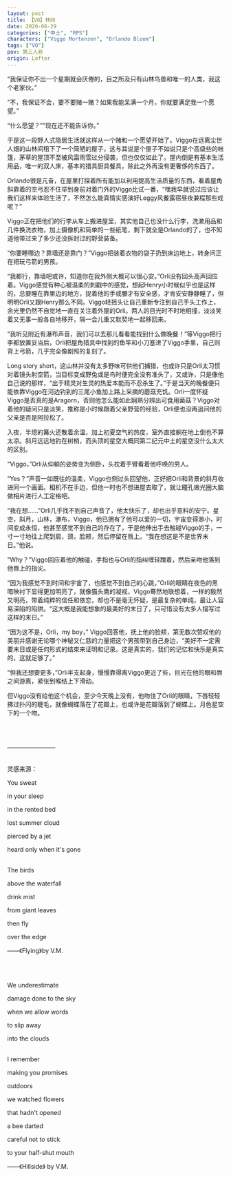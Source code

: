 ```yaml
---
layout: post
title: 【VO】林间
date: 2020-06-29
categories: ["中土", "RPS"]
characters: ["Viggo Mortensen", "Orlando Bloom"]
tags: ["VO"]
pov: 第三人称
origin: Lofter
---
```


“我保证你不出一个星期就会厌倦的，目之所及只有山林鸟兽和唯一的人类，我这个老家伙。”

“不，我保证不会，要不要赌一赌？如果我能呆满一个月，你就要满足我一个愿望。”

“什么愿望？”“现在还不能告诉你。”

于是这一段野人式隐居生活就这样从一个赌和一个愿望开始了。Viggo在远离尘世人烟的山林间租下了一个简陋的屋子，这与其说是个屋子不如说只是个高级些的帐篷，茅草的屋顶不至被风霜雨雪过分侵袭，但也仅仅如此了。屋内倒是有基本生活用品，唯一的双人床，基本的猎具厨具餐具，除此之外再没有更奢侈的东西了。

Orlando很是亢奋，在屋里打探着所有能加以利用提高生活质量的东西，看着屋角斜靠着的空弓忍不住举到身前对着门外的Viggo比试一番，“嘿我早就说过应该让我们这样来体验生活了，不然怎么能真情实感演好Leggy风餐露宿昼夜兼程那些戏呢？”

Viggo正在把他们的行李从车上搬进屋里，其实他自己也没什么行李，洗漱用品和几件换洗衣物，加上摄像机和简单的一些纸笔，剩下就全是Orlando的了，也不知道他带过来了多少还没拆封过的野营装备。

“你要睡哪边？靠墙还是靠门？”Viggo把装着衣物的袋子扔到床边地上，转身问正在把玩弓箭的男孩。

“我都行，靠墙吧或许，知道你在我外侧大概可以很心安。”Orli没有回头高声回应着。Viggo感觉有种心被温柔的刺戳中的感觉，想起Henry小时候似乎也是这样的，总要睡在靠里边的地方，捉着他的手或腰才有安全感，才肯安安静静睡了，但明明Orli又跟Henry那么不同。Viggo轻摇头让自己重新专注到自己手头工作上，余光里仍然不自觉地一直在关注着外屋的Orli。两人的目光时不时地相撞，淡淡笑着又无事一般各自地移开，隔一会儿重又默契地一起移回来。

“我听见附近有瀑布声音，我们可以去那儿看看能找到什么做晚餐！”等Viggo把行李都放置妥当后，Orli把屋角猎具中找到的鱼竿和小刀塞进了Viggo手里，自己则背上弓箭，几乎完全像剧照的复刻了。

Long story short，这山林并没有太多野味可供他们捕猎，也或许只是Orli太习惯对着镜头射空箭，当目标变成野兔或是鸟时便完全没有准头了，又或许，只是像他自己说的那样，“出于精灵对生灵的热爱本能而不忍杀生了。”于是当天的晚餐便只能依靠Viggo在河边钓到的三尾小鱼加上路上采摘的蘑菇充饥。Orli一度怀疑Viggo是否真的是Aragorn，否则他怎么能如此娴熟分辨出可食用菌菇？Viggo对着他的疑问只是淡笑，推称是小时候跟着父亲野营的经验，Orli便也没再追问他的父亲是否是阿拉松了。

入夜，半熄的篝火还散着余温，加上初夏空气的热度，室外直接躺在地上倒也不算太凉。斜月远远地钓在树梢，而头顶的星空大概同第二纪元中土的星空没什么太大的区别。

“Viggo，”Orli从仰躺的姿势变为侧卧，头枕着手臂看着他呼唤的男人。

“Yes？”声音一如既往的温柔，Viggo也侧过头回望他，正好把Orli和背景的斜月收进同一个画面。相机不在手边，但他一时也不想进屋去取了，就让瞳孔做光圈大脑做相片进行人工定格吧。

“我在想……”Orli几乎找不到自己声音了，他太快乐了，却也出乎意料的安宁。星空，斜月，山林，瀑布，Viggo，他已拥有了他可以爱的一切，宇宙变得渺小，时间变成永恒，他甚至感觉不到自己的存在了，于是他伸出手去触碰Viggo的手，一寸一寸地往上爬到肩，颈，脸颊，然后停留在唇上。“我在想这是不是世界末日。”他说。

“Why？”Viggo回应着他的触碰，手指也与Orli的指纠缠轻蹭着，然后亲吻他落到他唇上的指尖。

“因为我感觉不到时间和宇宙了，也感觉不到自己的心跳，”Orli的眼睛在夜色的黑暗映衬下显得更加明亮了，就像猫头鹰的凝视，Viggo蓦然地联想着，一样的毅然又明亮，带着纯粹的信任和依恋，却也不是毫无怀疑，是最复杂的单纯，最让人容易深陷的陷阱。“这大概是我能想象的最美好的末日了，只可惜没有太多人描写过这样的末日。”

“因为这不是，Orli，my boy，” Viggo回答他，抚上他的脸颊，第无数次赞叹他的美丽并感谢无论哪个神秘又仁慈的力量把这个男孩带到自己身边，“美好不一定需要末日或是任何形式的结束来证明和记录。这是真实的，我们的记忆和快乐是真实的，这就足够了。”

“但我还想要更多，”Orli半支起身，慢慢靠得离Viggo更近了些，目光在他的眼和唇之间游离，紧张到喉结上下滑动。

但Viggo没有给他这个机会，至少今天晚上没有，他吻住了Orli的眼睛，下唇轻轻拂过扑闪的睫毛，就像蝴蝶落在了花瓣上，也或许是花瓣落到了蝴蝶上。月色星空下的一个吻。
 
<br><br>

————————
<br><br>

灵感来源：

You sweat

in your sleep

in the rented bed

lost summer cloud

pierced by a jet

heard only when it's gone
<br><br>

The birds

above the waterfall

drink mist

from giant leaves

then fly

over the edge

——《Flying》by V.M.

<br><br>

We underestimate

damage done to the sky

when we allow words

to slip away

into the clouds
<br><br>

I remember

making you promises

outdoors

we watched flowers

that hadn't opened

a bee darted

careful not to stick

to your half-shut mouth

——《Hillside》 by V.M.
